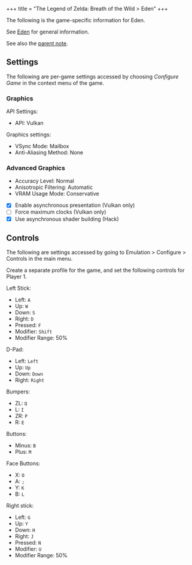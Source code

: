 +++
title = "The Legend of Zelda: Breath of the Wild > Eden"
+++

The following is the game-specific information for Eden.

See [Eden](@/notes/Eden/_index.md) for general information.

See also the [parent note](@/notes/The_Legend_of_Zelda_Breath_of_the_Wild/_index.md).

## Settings

The following are per-game settings accessed by choosing *Configure Game* in the context menu of the game.

### Graphics

API Settings:

- API: Vulkan

Graphics settings:

- VSync Mode: Mailbox
- Anti-Aliasing Method: None

### Advanced Graphics

- Accuracy Level: Normal
- Anisotropic Filtering: Automatic
- VRAM Usage Mode: Conservative
- [x] Enable asynchronous presentation (Vulkan only)
- [ ] Force maximum clocks (Vulkan only)
- [x] Use asynchronous shader building (Hack)

## Controls

The following are settings accessed by going to Emulation > Configure > Controls in the main menu.

Create a separate profile for the game, and set the following controls for Player 1.

Left Stick:

- Left: `A`
- Up: `W`
- Down: `S`
- Right: `D`
- Pressed: `F`
- Modifier: `Shift`
- Modifier Range: 50%

D-Pad:

- Left: `Left`
- Up: `Up`
- Down: `Down`
- Right: `Right`

Bumpers:

- ZL: `Q`
- L: `I`
- ZR: `P`
- R: `E`

Buttons:

- Minus: `B`
- Plus: `M`

Face Buttons:

- X: `O`
- A: `;`
- Y: `K`
- B: `L`

Right stick:

- Left: `G`
- Up: `Y`
- Down: `H`
- Right: `J`
- Pressed: `N`
- Modifier: `U`
- Modifier Range: 50%
